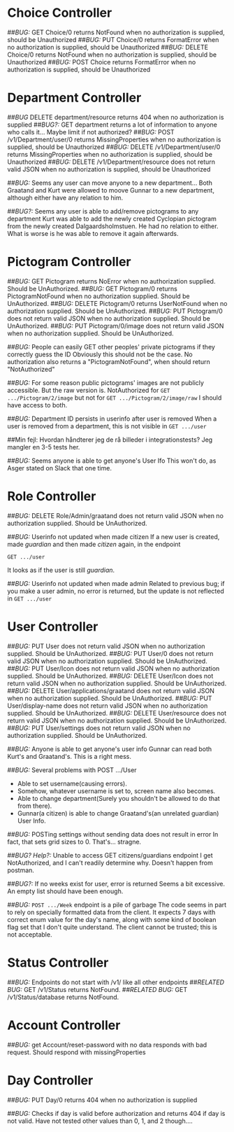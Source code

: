 Choice Controller
=====================
##*BUG:* GET Choice/0 returns NotFound when no authorization is supplied, should be Unauthorized 
##*BUG:* PUT Choice/0 returns FormatError when no authorization is supplied, should be Unauthorized 
##*BUG:* DELETE Choice/0 returns NotFound when no authorization is supplied, should be Unauthorized 
##*BUG:* POST Choice returns FormatError when no authorization is supplied, should be Unauthorized 


Department Controller
=====================

##*BUG* DELETE department/resource returns 404 when no authorization is supplied
##*BUG?:* GET department returns a lot of information to anyone who calls it... Maybe limit if not authorized?
##*BUG:* POST /v1/Department/user/0 returns MissingProperties when no authorization is supplied, should be Unauthorized 
##*BUG:* DELETE /v1/Department/user/0 returns MissingProperties when no authorization is supplied, should be Unauthorized 
##*BUG:* DELETE /v1/Department/resource does not return valid JSON when no authorization is supplied, should be Unauthorized 


##*BUG:* Seems any user can move anyone to a new department...
Both Graatand and Kurt were allowed to moove Gunnar to a new department, although either have any relation to him.

##*BUG?:* Seems any user is able to add/remove pictograms to any department
Kurt was able to add the newly created Cyclopian pictogram from the newly created Dalgaardsholmstuen.
He had no relation to either.
What is worse is he was able to remove it again afterwards.


Pictogram Controller
====================

##*BUG:* GET Pictogram returns NoError when no authorization supplied. Should be UnAuthorized. 
##*BUG:* GET Pictogram/0 returns PictogramNotFound when no authorization supplied. Should be UnAuthorized. 
##*BUG:* DELETE Pictogram/0 returns UserNotFound when no authorization supplied. Should be UnAuthorized. 
##*BUG:* PUT Pictogram/0 does not return valid JSON when no authorization supplied. Should be UnAuthorized.
##*BUG:* PUT Pictogram/0/image does not return valid JSON when no authorization supplied. Should be UnAuthorized.

##*BUG:* People can easily GET other peoples' private pictograms if they correctly guess the ID
Obviously this should not be the case.
No authorization also returns a "PictogramNotFound", when should return "NotAuthorized"

##*BUG:* For some reason public pictograms' images are not publicly accessible. But the raw version is.
NotAuthorized for `GET .../Pictogram/2/image` but not for `GET .../Pictogram/2/image/raw`
I should have access to both.

##*BUG:* Department ID persists in userinfo after user is removed
When a user is removed from a department, this is not visible in `GET .../user`

##Min fejl: Hvordan håndterer jeg de rå billeder i integrationstests?
Jeg mangler en 3-5 tests her.

##*BUG:* Seems anyone is able to get anyone's User Ifo
This won't do, as Asger stated on Slack that one time.

Role Controller
===============

##*BUG:* DELETE Role/Admin/graatand does not return valid JSON when no authorization supplied. Should be UnAuthorized.

##*BUG:* Userinfo not updated when made citizen
If a new user is created, made *guardian* and then made *citizen* again, in the endpoint

`GET .../user`

It looks as if the user is still *guardian*.

##*BUG:* Userinfo not updated when made admin
Related to previous bug; if you make a user admin, no error is returned, but the update is not reflected in  `GET .../user`

User Controller
===============

##*BUG:* PUT User does not return valid JSON when no authorization supplied. Should be UnAuthorized.
##*BUG:* PUT User/0 does not return valid JSON when no authorization supplied. Should be UnAuthorized.
##*BUG:* PUT User/Icon does not return valid JSON when no authorization supplied. Should be UnAuthorized.
##*BUG:* DELETE User/Icon does not return valid JSON when no authorization supplied. Should be UnAuthorized.
##*BUG:* DELETE User/applications/graatand does not return valid JSON when no authorization supplied. Should be UnAuthorized.
##*BUG:* PUT User/display-name does not return valid JSON when no authorization supplied. Should be UnAuthorized.
##*BUG:* DELETE User/resource does not return valid JSON when no authorization supplied. Should be UnAuthorized.
##*BUG:* PUT User/settings does not return valid JSON when no authorization supplied. Should be UnAuthorized.

##*BUG:* Anyone is able to get anyone's user info
Gunnar can read both Kurt's and Graatand's. This is a right mess.

##*BUG:* Several problems with POST .../User
 - Able to set username(causing errors).
 - Somehow, whatever username is set to, screen name also becomes.
 - Able to change department(Surely you shouldn't be allowed to do that from there).
 - Gunnar(a citizen) is able to change Graatand's(an unrelated guardian) User Info.

##*BUG:* POSTing settings without sending data does not result in error
In fact, that sets grid sizes to 0. That's... stragne.

##*BUG? Help?:* Unable to access GET citizens/guardians endpoint
I get NotAuthorized, and I can't readily determine why. Doesn't happen from postman.

##*BUG?:* If no weeks exist for user, error is returned
Seems a bit excessive. An empty list should have been enough.

##*BUG:* `POST .../Week` endpoint is a pile of garbage
The code seems in part to rely on specially formatted data from the client.
It expects 7 days with correct enum value for the day's name, along with some kind of boolean flag set that I don't quite understand.
The client cannot be trusted; this is not acceptable.

Status Controller
===============

##*BUG:* Endpoints do not start with /v1/ like all other endpoints
##*RELATED BUG:* GET /v1/Status returns NotFound.
##*RELATED BUG:* GET /v1/Status/database returns NotFound.

Account Controller
===============

##*BUG:* get Account/reset-password with no data responds with bad request. Should respond with missingProperties


Day Controller
===============

##*BUG:* PUT Day/0 returns 404 when no authorization is supplied

##*BUG:* Checks if day is valid before authorization and returns 404 if day is not valid. Have not tested other values than 0, 1, and 2 though....

